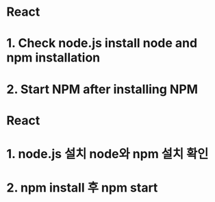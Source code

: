 # React
# 1. Check node.js install node and npm installation
# 2. Start NPM after installing NPM

# React
# 1. node.js 설치 node와 npm 설치 확인 
# 2. npm install 후 npm start